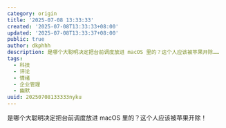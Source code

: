 ```yaml
---
category: origin
title: '2025-07-08 13:33:33'
created: '2025-07-08T13:33:33+08:00'
updated: '2025-07-08T13:33:37+08:00'
public: true
author: dkphhh
description: 是哪个大聪明决定把台前调度放进 macOS 里的？这个人应该被苹果开除……
tags:
  - 科技
  - 评论
  - 情绪
  - 企业管理
  - 幽默
uuid: 20250708133333nyku
---
```


是哪个大聪明决定把台前调度放进 macOS 里的？这个人应该被苹果开除！
